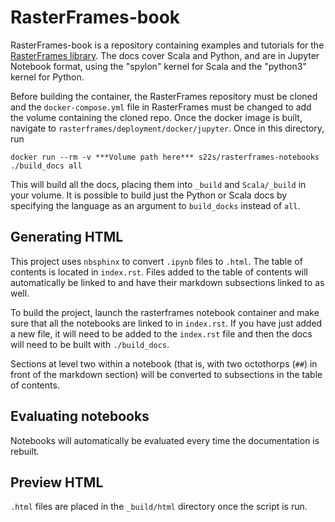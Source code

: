 # RasterFrames-book

RasterFrames-book is a repository containing examples and tutorials for the [RasterFrames library](https://github.com/locationtech/rasterframes). The docs cover Scala and Python, and are in Jupyter Notebook format, using the "spylon" kernel for Scala and the "python3" kernel for Python. 

Before building the container, the RasterFrames repository must be cloned and the `docker-compose.yml` file in RasterFrames must be changed to add the volume containing the cloned repo. Once the docker image is built, navigate to `rasterframes/deployment/docker/jupyter`. Once in this directory, run 

    docker run --rm -v ***Volume path here*** s22s/rasterframes-notebooks ./build_docs all
    
This will build all the docs, placing them into `_build` and `Scala/_build` in your volume. It is possible to build just the Python or Scala docs by specifying the language as an argument to `build_docks` instead of `all`.

## Generating HTML

This project uses `nbsphinx` to convert `.ipynb` files to `.html`. The table of contents is located in `index.rst`. Files added to the table of contents will automatically be linked to and have their markdown subsections linked to as well. 

To build the project, launch the rasterframes notebook container and make sure that all the notebooks are linked to in `index.rst`. If you have just added a new file, it will need to be added to the `index.rst` file and then the docs will need to be built with `./build_docs`. 

Sections at level two within a notebook (that is, with two octothorps (`##`) in front of the markdown section) will be converted to subsections in the table of contents. 

## Evaluating notebooks

Notebooks will automatically be evaluated every time the documentation is rebuilt. 

## Preview HTML

`.html` files are placed in the `_build/html` directory once the script is run.

